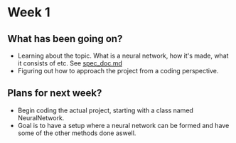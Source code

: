 # Week 1

## What has been going on?
- Learning about the topic. What is a neural network, how it's made, what it consists of etc. See [spec_doc.md](https://github.com/luukasmakila/neural-network-to-recognize-digits/blob/main/docs/spec_doc.md)
- Figuring out how to approach the project from a coding perspective.

## Plans for next week?
- Begin coding the actual project, starting with a class named NeuralNetwork.
- Goal is to have a setup where a neural network can be formed and have some of the other methods done aswell.
